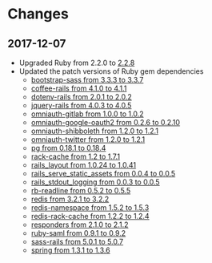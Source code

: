 # Changes

## 2017-12-07

* Upgraded Ruby from 2.2.0 to [2.2.8][Ruby 2.2.8]
* Updated the patch versions of Ruby gem dependencies
    * [bootstrap-sass from 3.3.3 to 3.3.7][bootstrap-sass]
    * [coffee-rails from 4.1.0 to 4.1.1][coffee-rails]
    * [dotenv-rails from 2.0.1 to 2.0.2][dotenv-rails]
    * [jquery-rails from 4.0.3 to 4.0.5][jquery-rails]
    * [omniauth-gitlab from 1.0.0 to 1.0.2][omniauth-gitlab]
    * [omniauth-google-oauth2 from 0.2.6 to 0.2.10][omniauth-google-oauth2]
    * [omniauth-shibboleth from 1.2.0 to 1.2.1][omniauth-shibboleth]
    * [omniauth-twitter from 1.2.0 to 1.2.1][omniauth-twitter]
    * [pg from 0.18.1 to 0.18.4][pg]
    * [rack-cache from 1.2 to 1.7.1][rack-cache]
    * [rails\_layout from 1.0.24 to 1.0.41][rails_layout]
    * [rails\_serve\_static\_assets from 0.0.4 to 0.0.5][rails_serve_static_assets]
    * [rails\_stdout\_logging from 0.0.3 to 0.0.5][rails_stdout_logging]
    * [rb-readline from 0.5.2 to 0.5.5][rb-readline]
    * [redis from 3.2.1 to 3.2.2][redis-rb]
    * [redis-namespace from 1.5.2 to 1.5.3][redis-namespace]
    * [redis-rack-cache from 1.2.2 to 1.2.4][redis-rack-cache]
    * [responders from 2.1.0 to 2.1.2][responders]
    * [ruby-saml from 0.9.1 to 0.9.2][ruby-saml]
    * [sass-rails from 5.0.1 to 5.0.7][sass-rails]
    * [spring from 1.3.1 to 1.3.6][spring]


[bootstrap-sass]: https://github.com/twbs/bootstrap-sass/blob/master/CHANGELOG.md
[coffee-rails]: https://github.com/rails/coffee-rails/blob/master/CHANGELOG.md
[dotenv-rails]: https://github.com/bkeepers/dotenv/blob/master/Changelog.md
[jquery-rails]: https://github.com/rails/jquery-rails/blob/master/CHANGELOG.md
[omniauth-gitlab]: https://github.com/linchus/omniauth-gitlab
[omniauth-google-oauth2]: https://github.com/zquestz/omniauth-google-oauth2/blob/master/CHANGELOG.md
[omniauth-shibboleth]: https://github.com/toyokazu/omniauth-shibboleth
[omniauth-twitter]: https://github.com/arunagw/omniauth-twitter
[pg]: https://bitbucket.org/ged/ruby-pg/src/eb13f3c529505f6daa3e0795bb81e4251e3a2bd2/History.rdoc?at=default&fileviewer=file-view-default
[rack-cache]: https://github.com/rtomayko/rack-cache/blob/master/CHANGES
[rails_layout]: https://github.com/RailsApps/rails_layout/blob/master/CHANGELOG.textile
[rails_serve_static_assets]: https://github.com/heroku/rails_serve_static_assets/blob/master/CHANGELOG.md
[rails_stdout_logging]: https://github.com/heroku/rails_stdout_logging
[rb-readline]: https://github.com/ConnorAtherton/rb-readline/blob/master/CHANGES
[redis-namespace]: https://github.com/resque/redis-namespace
[redis-rack-cache]: https://github.com/redis-store/redis-rack-cache
[redis-rb]: https://github.com/redis/redis-rb/blob/master/CHANGELOG.md
[responders]: https://github.com/plataformatec/responders/blob/master/CHANGELOG.md
[Ruby 2.2.8]: https://www.ruby-lang.org/en/news/2017/09/14/ruby-2-2-8-released/
[ruby-saml]: https://github.com/onelogin/ruby-saml/blob/master/changelog.md
[sass-rails]: https://github.com/rails/sass-rails
[spring]: https://github.com/rails/spring/blob/master/CHANGELOG.md
